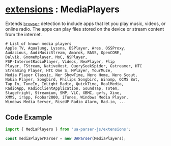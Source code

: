 # [extensions](/api/submodules/extensions/overview) : MediaPlayers

Extends [`browser`](/api/main/get-browser) detection to include apps that let you play music, videos, or online radio. The apps can play files stored on the device or stream content from the internet. 

```csv
# List of known media players
Apple TV, Aqualung, Lyssna, BSPlayer, Ares, OSSProxy,
Audacious, AudiMusicStream, Amarok, BASS, OpenCORE,
Dalvik, GnomeMplayer, MoC, NSPlayer,
PSP-InternetRadioPlayer, Videos, NexPlayer, Flip
Player, FStream, NativeHost, QuerySeekSpider, Gstreamer, HTC
Streaming Player, HTC One S, MPlayer, YourMuze, 
Media Player Classic, Ner ShowTime, Nero Home, Nero Scout, 
Nokia Player, Songbird, Philips Songbird, Winamp, OCMS Bot,
Tap In, TuneIn, InLight Radio, QuickTime, RealMedia,
RadioApp, RadioClientApplication, SoundTap, Totem,
Stagefright, Streamium, SMP, VLC, XBMC, gvfs, Xine,
XMMS, irapp, Foobar2000, iTunes, Windows Media Player,
Windows Media Server, RiseUP Radio Alarm, Rad.io, ...
```

## Code Example

```js
import { MediaPlayers } from 'ua-parser-js/extensions';

const mediaPlayerParser = new UAParser(MediaPlayers);
```